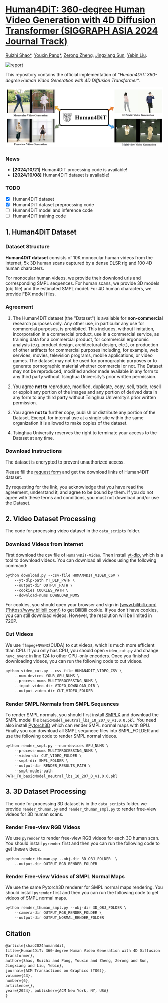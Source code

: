 # [Human4DiT: 360-degree Human Video Generation with 4D Diffusion Transformer (SIGGRAPH ASIA 2024 Journal Track)](https://human4dit.github.io)
[Ruizhi Shao*](https://dsaurus.github.io/saurus/), [Youxin Pang*](), [Zerong Zheng](http://zhengzerong.github.io/), [Jingxiang Sun](https://mrtornado24.github.io), [Yebin Liu](http://www.liuyebin.com/).

[![report](https://img.shields.io/badge/arxiv-report-red)](https://arxiv.org/abs/2405.17405)

This repository contains the official implementation of ”*Human4DiT: 360-degree Human Video Generation with 4D Diffusion Transformer*“.

![Teaser Image](assets/teaser.png)

### News
* **[2024/10/21]** Human4DiT processing code is available!
* **[2024/10/08]** Human4DiT dataset is available!


### TODO
- [x] Human4DiT dataset
- [x] Human4DiT dataset preprocssing code
- [ ] Human4DiT model and inference code
- [ ] Human4DiT training code

## 1. Human4DiT Dataset

### Dataset Structure
**Human4DiT dataset** consists of 10K monocular human videos from the internet, 5k 3D human scans captured by a dense DLSR rig and 100 4D human characters. 

For monocular human videos, we provide their downlond urls and corresponding SMPL sequences. For human scans, we provide 3D models (obj file) and the estimated SMPL model. For 4D human characters, we provide FBX model files.

### Agreement
1. The Human4DiT dataset (the "Dataset") is available for **non-commercial** research purposes only. Any other use, in particular any use for commercial purposes, is prohibited. This includes, without limitation, incorporation in a commercial product, use in a commercial service, as training data for a commercial product, for commercial ergonomic analysis (e.g. product design, architectural design, etc.), or production of other artifacts for commercial purposes including, for example, web services, movies, television programs, mobile applications, or video games. The dataset may not be used for pornographic purposes or to generate pornographic material whether commercial or not. The Dataset may not be reproduced, modified and/or made available in any form to any third party without Tsinghua University’s prior written permission.

2. You agree **not to** reproduce, modified, duplicate, copy, sell, trade, resell or exploit any portion of the images and any portion of derived data in any form to any third party without Tsinghua University’s prior written permission.

3. You agree **not to** further copy, publish or distribute any portion of the Dataset. Except, for internal use at a single site within the same organization it is allowed to make copies of the dataset.

4. Tsinghua University reserves the right to terminate your access to the Dataset at any time.

### Download Instructions 
The dataset is encrypted to prevent unauthorized access.

Please fill the [request form](https://docs.google.com/forms/d/e/1FAIpQLScMfdqBL3e1fLfka3THCo2Kmuf6Wzv0q-iFMshao3D3u6ZFHQ/viewform?usp=sf_link) and get the download links of Human4DiT dataset.

By requesting for the link, you acknowledge that you have read the agreement, understand it, and agree to be bound by them. If you do not agree with these terms and conditions, you must not download and/or use the Dataset.

## 2. Video Dataset Processing

The code for processing video dataset in the ```data_scripts``` folder.

### Download Videos from Internet

First download the csv file of ```Human4DiT-Video```. Then install [yt-dlp](https://github.com/yt-dlp/yt-dlp), which is a tool to download videos. You can download all videos using the following command:
```
python download.py --csv-file HUMAN4DIT_VIDEO_CSV \
    --yt-dlp-path YT_DLP_PATH \
    --output-dir OUTPUT_PATH \
    --cookies COOKIES_PATH \
    --download-nums DOWNLOAD_NUMS
```

For cookies, you should open your browser and sign in [www.bilibili.com]("https://www.bilibili.com/) to get BiliBili cookie. If you don't have cookies, you can still download videos. However, the resolution will be limited in 720P.

### Cut Videos

We use ```ffmpeg+NVENC```(CUDA) to cut videos, which is much more efficient than CPU. If you only has CPU, you should open ```video_cut.py``` and change ```hevc_nvenc``` in line 124 to other CPU-only encoders. Once you finished downloading videos, you can run the following code to cut videos.

```
python video_cut.py --csv-file HUMAN4DIT_VIDEO_CSV \
    --num-devices YOUR_GPU_NUMS \
    --process-nums MULTIPROCESSING_NUMS \
    --input-video-dir VIDEO_DOWNLOAD_DIR \
    --output-video-dir CUT_VIDEO_FOLDER
```

### Render SMPL Normals from SMPL Sequences

To render SMPL normals, you should first install [SMPLX](https://github.com/vchoutas/smplx/tree/main) and download the SMPL model file ```basicModel_neutral_lbs_10_207_0_v1.0.0.pkl```. You need also install [Pytorch3D](https://github.com/facebookresearch/pytorch3d) which can render SMPL normal maps with GPU. Finally you can download all SMPL sequnece files into SMPL_FOLDER and use the following code to render SMPL normal videos.

```
python render_smpl.py --num-devices GPU_NUMS \
    --process-nums MULTIPROCESSING_NUMS \
    --video-dir CUT_VIDEO_FOLDER \
    --smpl-dir SMPL_FOLDER \
    --output-dir RENDER_RESULTS_PATH \
    --smpl-model-path PATH_TO_basicModel_neutral_lbs_10_207_0_v1.0.0.pkl
```

## 3. 3D Dataset Processing

The code for processing 3D dataset is in the ```data_scripts``` folder. we provide ```render_thuman.py``` and ```render_thuman_smpl.py``` to render free-view videos for 3D human scans.

### Render Free-view RGB Videos

We use ```pyrender``` to render free-view RGB videos for each 3D human scan. You should install ```pyrender``` first and then you can run the following code to get these videos.

```
python render_thuman.py --obj-dir 3D_OBJ_FOLDER  \
    --output-dir OUTPUT_RGB_RENDER_FOLDER
```

### Render Free-view Videos of SMPL Normal Maps

We use the same Pytorch3D renderer for SMPL normal maps rendering. You should install ```pyrender``` first and then you can run the following code to get videos of SMPL normal maps.

```
python render_thuman_smpl.py --obj-dir 3D_OBJ_FOLDER \
    --camera-dir OUTPUT_RGB_RENDER_FOLDER \
    --output-dir OUTPUT_NORMAL_RENDER_FOLDER
```

## Citation
```
@article{shao2024human4dit,
title={Human4DiT: 360-degree Human Video Generation with 4D Diffusion Transformer},
author={Shao, Ruizhi and Pang, Youxin and Zheng, Zerong and Sun, Jingxiang and Liu, Yebin},
journal={ACM Transactions on Graphics (TOG)},
volume={43},
number={6},
articleno={},
year={2024}, publisher={ACM New York, NY, USA}
}
```